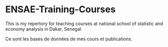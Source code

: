# ENSAE-Training-Courses
This is my repertory for teaching courses at national school of statistic and economy analysis in Dakar, Senegal

Ce sont les bases de données de mes cours et publications.
